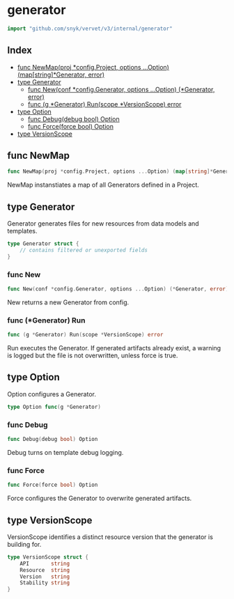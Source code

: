 # generator

```go
import "github.com/snyk/vervet/v3/internal/generator"
```

## Index

- [func NewMap(proj *config.Project, options ...Option) (map[string]*Generator, error)](<#func-newmap>)
- [type Generator](<#type-generator>)
  - [func New(conf *config.Generator, options ...Option) (*Generator, error)](<#func-new>)
  - [func (g *Generator) Run(scope *VersionScope) error](<#func-generator-run>)
- [type Option](<#type-option>)
  - [func Debug(debug bool) Option](<#func-debug>)
  - [func Force(force bool) Option](<#func-force>)
- [type VersionScope](<#type-versionscope>)


## func NewMap

```go
func NewMap(proj *config.Project, options ...Option) (map[string]*Generator, error)
```

NewMap instanstiates a map of all Generators defined in a Project\.

## type Generator

Generator generates files for new resources from data models and templates\.

```go
type Generator struct {
    // contains filtered or unexported fields
}
```

### func New

```go
func New(conf *config.Generator, options ...Option) (*Generator, error)
```

New returns a new Generator from config\.

### func \(\*Generator\) Run

```go
func (g *Generator) Run(scope *VersionScope) error
```

Run executes the Generator\. If generated artifacts already exist\, a warning is logged but the file is not overwritten\, unless force is true\.

## type Option

Option configures a Generator\.

```go
type Option func(g *Generator)
```

### func Debug

```go
func Debug(debug bool) Option
```

Debug turns on template debug logging\.

### func Force

```go
func Force(force bool) Option
```

Force configures the Generator to overwrite generated artifacts\.

## type VersionScope

VersionScope identifies a distinct resource version that the generator is building for\.

```go
type VersionScope struct {
    API       string
    Resource  string
    Version   string
    Stability string
}
```

